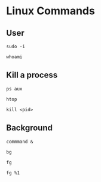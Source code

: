 # Linux Commands

## User

```shell
sudo -i
```

```shell
whoami
```

## Kill a process

```shell
ps aux
```

```shell
htop
```

```shell
kill <pid>
```

## Background

```shell
commmand &
```

```shell
bg
```

```shell
fg
```

```shell
fg %1
```
